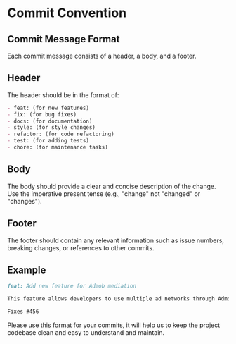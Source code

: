 # **Commit Convention**
## **Commit Message Format**
Each commit message consists of a header, a body, and a footer.

## **Header**
The header should be in the format of:

```md
- feat: (for new features)
- fix: (for bug fixes)
- docs: (for documentation)
- style: (for style changes)
- refactor: (for code refactoring)
- test: (for adding tests)
- chore: (for maintenance tasks)
```

## **Body**
The body should provide a clear and concise description of the change. Use the imperative present tense (e.g., "change" not "changed" or "changes").

## **Footer**
The footer should contain any relevant information such as issue numbers, breaking changes, or references to other commits.

## **Example**
```md
feat: Add new feature for Admob mediation

This feature allows developers to use multiple ad networks through Admob SDK. It also includes a banner and interstitial ad support.

Fixes #456
```

Please use this format for your commits, it will help us to keep the project codebase clean and easy to understand and maintain.